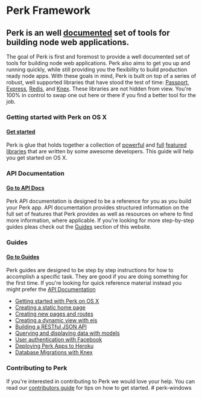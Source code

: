 # Perk Framework

## Perk is an well [documented](http://perkframework.com) set of tools for building node web applications.

The goal of Perk is first and foremost to provide a well documented set of tools for building node web applications. Perk also aims to get you up and running quickly, while still providing you the flexibility to build production ready node apps. With these goals in mind, Perk is built on top of a series of robust, well supported libraries that have stood the test of time: [Passport](http://passportjs.org/), [Express](http://expressjs.com/), [Redis](http://redis.io/), and [Knex](http://knexjs.org/). These libraries are not hidden from view. You're 100% in control to swap one out here or there if you find a better tool for the job.

### Getting started with Perk on OS X

#### [Get started](http://perkframework.com/v1/guides/getting-started-os-x.html)

Perk is glue that holds together a collection of [powerful](http://passportjs.org/) and [full](http://knexjs.org/) [featured](http://expressjs.com/) [libraries](http://redis.io/) that are written by some awesome developers. This guide will help you get started on OS X.

### API Documentation

#### [Go to API Docs](http://perkframework.com/v1/api/index.html)

Perk API documentation is designed to be a reference for you as you build your Perk app. API documentation provides structured information on the full set of features that Perk provides as well as resources on where to find more information, where applicable. If you're looking for more step-by-step guides pleas check out the [Guides](http://perkframework.com/v1/guides) section of this website.

### Guides

#### [Go to Guides](http://perkframework.com/v1/guides/index.html)

Perk guides are designed to be step by step instructions for how to accomplish a specific task. They are good if you are doing something for the first time. If you're looking for quick reference material instead you might prefer the [API Documentation](http://perkframework.com/v1/api)

* [Getting started with Perk on OS X](http://perkframework.com/v1/guides/getting-started-os-x.html)
* [Creating a static home page](http://perkframework.com/v1/guides/creating-a-static-home-page.html)
* [Creating new pages and routes](http://perkframework.com/v1/guides/creating-new-pages-and-routes.html)
* [Creating a dynamic view with ejs](http://perkframework.com/v1/guides/creating-a-dynamic-view-with-ejs.html)
* [Building a RESTful JSON API](http://perkframework.com/v1/guides/building-your-first-api.html)
* [Querying and displaying data with models](http://perkframework.com/v1/guides/querying-and-displaying-data-with-models.html)
* [User authentication with Facebook](http://perkframework.com/v1/guides/user-auth-with-facebook.html)
* [Deploying Perk Apps to Heroku](http://perkframework.com/v1/guides/deploying-perk-apps-to-heroku.html)
* [Database Migrations with Knex](http://perkframework.com/v1/guides/database-migrations-knex.html)

### Contributing to Perk

If you're interested in contributing to Perk we would love your help. You can read our [contributors guide](CONTRIBUTORS.md) for tips on how to get started. 
#   p e r k - w i n d o w s  
 